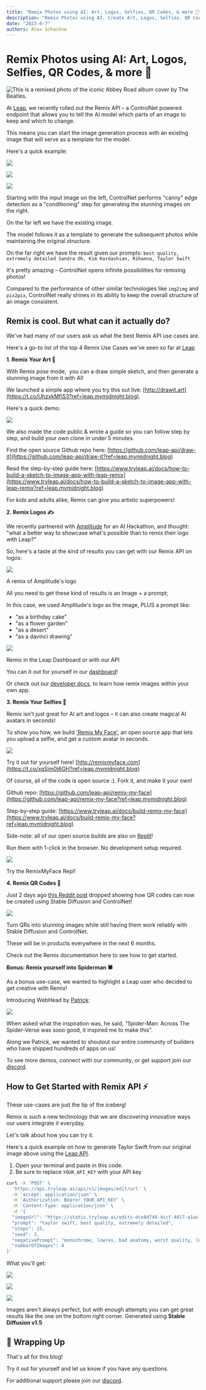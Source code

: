 ```yaml
---
title: "Remix Photos using AI: Art, Logos, Selfies, QR Codes, & more 📸"
description: "Remix Photos using AI. Create Art, Logos, Selfies, QR Codes, & more with ControlNet API on Leap."
date: "2023-6-7"
authors: Alex Schachne
---
```


# Remix Photos using AI: Art, Logos, Selfies, QR Codes, & more 📸

![This is a remixed photo of the iconic Abbey Road album cover by The Beatles. ](./images/remix_photos_using_ai_1.jpeg)

At [Leap](https://www.tryleap.ai/?ref=leap.mymidnight.blog), we recently rolled out the Remix API – a ControlNet powered endpoint that allows you to tell the AI model which parts of an image to keep and which to change.

This means you can start the image generation process with an existing image that will serve as a template for the model.

Here's a quick example:

![](./images/remix_photos_using_ai_2.jpeg)

![](./images/remix_photos_using_ai_2_1.jpeg)

![](./images/remix_photos_using_ai_2_2.jpeg)

Starting with the input image on the left, ControlNet performs "canny" edge detection as a "conditioning" step for generating the stunning images on the right.

On the far left we have the existing image.

The model follows it as a template to generate the subsequent photos while maintaining the original structure.

On the far right we have the result given our prompts: `best quality, extremely detailed Sandra Oh, Kim Kardashian, Rihanna, Taylor Swift`

It's pretty amazing – ControlNet opens infinite possibilities for remixing photos!

Compared to the performance of other similar technologies like `img2img` and `pix2pix`, ControlNet really shines in its ability to keep the overall structure of an image consistent.

## Remix is cool. But what can it actually do?

We've had many of our users ask us what the best Remix API use cases are.

Here's a go-to list of the top 4 Remix Use Cases we've seen so far at [Leap](https://www.tryleap.ai/?ref=leap.mymidnight.blog)

**1\. Remix Your Art 🎨**

With Remix _pose_ mode,  you can a draw simple sketch, and then generate a stunning image from it with AI!

We launched a simple app where you try this out live: [http://drawit.art](https://t.co/UhzxkMfiS3?ref=leap.mymidnight.blog).

Here's a quick demo:

![](./images/remix_photos_using_ai_3.gif)

We also made the code public & wrote a guide so you can follow step by step, and build your own clone in under 5 minutes.

Find the open source Github repo here: [https://github.com/leap-api/draw-it](https://github.com/leap-api/draw-it?ref=leap.mymidnight.blog)

Read the step-by-step guide here: [https://www.tryleap.ai/docs/how-to-build-a-sketch-to-image-app-with-leap-remix](https://www.tryleap.ai/docs/how-to-build-a-sketch-to-image-app-with-leap-remix?ref=leap.mymidnight.blog)

For kids and adults alike, Remix can give you artistic superpowers!

**2\. Remix Logos ✍️**

We recently partnered with [Amplitude](https://twitter.com/Amplitude_HQ?ref=leap.mymidnight.blog) for an AI Hackathon, and thought: "what a better way to showcase what's possible than to remix their logo with Leap?"

So, here's a taste at the kind of results you can get with our Remix API on logos:

![](./images/remix_photos_using_ai_4.png)

A remix of Amplitude's logo

All you need to get these kind of results is an Image + a prompt;

In this case, we used Amplitude's logo as the image, PLUS a prompt like:

- "as a birthday cake"
- "as a flower garden"
- "as a desert"
- "as a davinci drawing"

![](./images/remix_photos_using_ai_5.jpeg)

Remix in the Leap Dashboard or with our API

You can it out for yourself in our [dashboard](https://www.tryleap.ai/?ref=leap.mymidnight.blog)!

Or check out our [developer docs](https://www.tryleap.ai/developers?ref=leap.mymidnight.blog), to learn how remix images within your own app.

**3\. Remix Your Selfies 🤳**

Remix isn't just great for AI art and logos – it can also create magical AI avatars in seconds!

To show you how, we build ['Remix My Face'](http://remixmyface.com/?ref=leap.mymidnight.blog), an open source app that lets you upload a selfie, and get a custom avatar in seconds.

![](./images/remix_photos_using_ai_6.gif)

Try it out for yourself here! [http://remixmyface.com](https://t.co/xgSjm0i6GH?ref=leap.mymidnight.blog)

Of course, all of the code is open source :). Fork it, and make it your own!

Github repo: [https://github.com/leap-api/remix-my-face](https://github.com/leap-api/remix-my-face?ref=leap.mymidnight.blog)

Step-by-step guide: [https://www.tryleap.ai/docs/build-remix-my-face](https://www.tryleap.ai/docs/build-remix-my-face?ref=leap.mymidnight.blog)

Side-note: all of our open source builds are also on [Replit](https://replit.com/@leap-ai?ref=leap.mymidnight.blog)!  

Run them with 1-click in the browser. No development setup required.

![](./images/remix_photos_using_ai_7.png)

Try the RemixMyFace Repl!

**4\. Remix QR Codes 👾**

Just 2 days ago [this Reddit post](https://www.reddit.com/r/StableDiffusion/comments/141hg9x/controlnet_for_qr_code/?ref=leap.mymidnight.blog) dropped showing how QR codes can now be created using Stable Diffusion and ControlNet!

![](./images/remix_photos_using_ai_8.jpeg)

Turn QRs into stunning images while still having them work reliably with Stable Diffusion and ControlNet.

These will be in products everywhere in the next 6 months.

Check out the Remix documentation here to see how to get started.

**Bonus: Remix yourself into Spiderman 🕷**

As a bonus use-case, we wanted to highlight a Leap user who decided to get creative with Remix!

Introducing WebHead by [Patrick](https://twitter.com/_patrickpc?ref=leap.mymidnight.blog):

![](./images/remix_photos_using_ai_9.gif)

When asked what the inspiration was, he said, "Spider-Man: Across The Spider-Verse was sooo good, it inspired me to make this".

Along we Patrick, we wanted to shoutout our entire community of builders who have shipped hundreds of apps on us!

To see more demos, connect with our community, or get support join our [discord](https://discord.com/invite/NCAKTUayPK?ref=leap.mymidnight.blog).

## How to Get Started with Remix API ⚡️

These use-cases are just the tip of the iceberg!

Remix is such a new technology that we are discovering innovative ways our users integrate it everyday.

Let's talk about how you can try it.

Here's a quick example on how to generate Taylor Swift from our original image above using the [Leap API](https://www.tryleap.ai/?ref=leap.mymidnight.blog).

1. Open your terminal and paste in this code.
2. Be sure to replace `YOUR_API_KEY` with your API key

```bash
curl -X 'POST' \
  'https://api.tryleap.ai/api/v1/images/edit/url' \
  -H 'accept: application/json' \
  -H 'Authorization: Bearer YOUR_API_KEY' \
  -H 'Content-Type: application/json' \
  -d '{
  "imageUrl": "https://static.tryleap.ai/edits-dce8d749-4ccf-4017-a1ac-1dd81746dfee/dce8d749-4ccf-4017-a1ac-1dd81746dfee",
  "prompt": "taylor swift, best quality, extremely detailed",
  "steps": 25,
  "seed": 3,
  "negativePrompt": "monochrome, lowres, bad anatomy, worst quality, low quality",
  "numberOfImages": 4
}'
```

What you'll get:

![](./images/remix_photos_using_ai_10.png)

![](./images/remix_photos_using_ai_11.png)

![](./images/remix_photos_using_ai_12.png)

Images aren't always perfect, but with enough attempts you can get great results like the one on the bottom right corner. Generated using **Stable Diffusion v1.5**

## 🚀 Wrapping Up

That's all for this blog!

Try it out for yourself and let us know if you have any questions.

For additional support please join our [discord](https://discord.com/invite/NCAKTUayPK?ref=leap.mymidnight.blog).